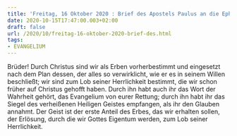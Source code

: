 ```yaml
---
title: 'Freitag, 16 Oktober 2020 : Brief des Apostels Paulus an die Epheser 1,11-14.'
date: 2020-10-15T17:47:00.003+02:00
draft: false
url: /2020/10/freitag-16-oktober-2020-brief-des.html
tags: 
- EVANGELIUM
---
```


Brüder! Durch Christus sind wir als Erben vorherbestimmt und eingesetzt nach dem Plan dessen, der alles so verwirklicht, wie er es in seinem Willen beschließt; wir sind zum Lob seiner Herrlichkeit bestimmt, die wir schon früher auf Christus gehofft haben. Durch ihn habt auch ihr das Wort der Wahrheit gehört, das Evangelium von eurer Rettung; durch ihn habt ihr das Siegel des verheißenen Heiligen Geistes empfangen, als ihr den Glauben annahmt. Der Geist ist der erste Anteil des Erbes, das wir erhalten sollen, der Erlösung, durch die wir Gottes Eigentum werden, zum Lob seiner Herrlichkeit.